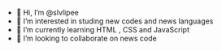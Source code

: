 - 👋 Hi, I’m @slvlipee
- 👀 I’m interested in studing new codes and news languages
- 🌱 I’m currently learning HTML , CSS and JavaScript
- 💞️ I’m looking to collaborate on news code


